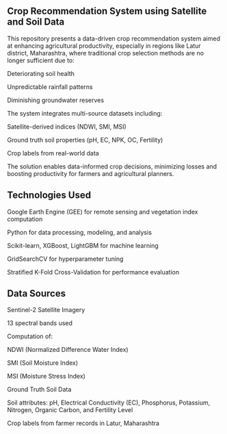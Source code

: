 ## Crop Recommendation System using Satellite and Soil Data

This repository presents a data-driven crop recommendation system aimed at enhancing agricultural productivity, especially in regions like Latur district, Maharashtra, where traditional crop selection methods are no longer sufficient due to:

Deteriorating soil health

Unpredictable rainfall patterns

Diminishing groundwater reserves

The system integrates multi-source datasets including:

Satellite-derived indices (NDWI, SMI, MSI)

Ground truth soil properties (pH, EC, NPK, OC, Fertility)

Crop labels from real-world data

The solution enables data-informed crop decisions, minimizing losses and boosting productivity for farmers and agricultural planners.

## Technologies Used

Google Earth Engine (GEE) for remote sensing and vegetation index computation

Python for data processing, modeling, and analysis

Scikit-learn, XGBoost, LightGBM for machine learning

GridSearchCV for hyperparameter tuning

Stratified K-Fold Cross-Validation for performance evaluation

## Data Sources

Sentinel-2 Satellite Imagery

13 spectral bands used

Computation of:

NDWI (Normalized Difference Water Index)

SMI (Soil Moisture Index)

MSI (Moisture Stress Index)

Ground Truth Soil Data

Soil attributes: pH, Electrical Conductivity (EC), Phosphorus, Potassium, Nitrogen, Organic Carbon, and Fertility Level

Crop labels from farmer records in Latur, Maharashtra

